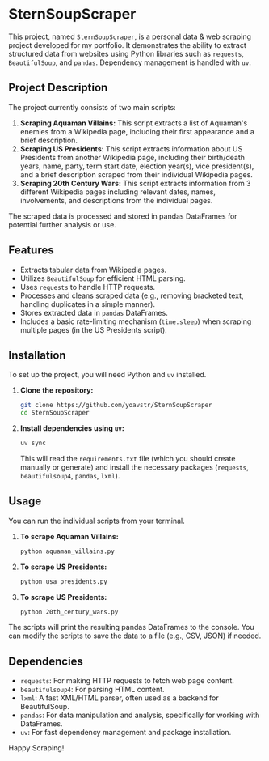 # SternSoupScraper

This project, named `SternSoupScraper`, is a personal data & web scraping project developed for my portfolio. It demonstrates the ability to extract structured data from websites using Python libraries such as `requests`, `BeautifulSoup`, and `pandas`. Dependency management is handled with `uv`.

## Project Description

The project currently consists of two main scripts:

1.  **Scraping Aquaman Villains:** This script extracts a list of Aquaman's enemies from a Wikipedia page, including their first appearance and a brief description.
2.  **Scraping US Presidents:** This script extracts information about US Presidents from another Wikipedia page, including their birth/death years, name, party, term start date, election year(s), vice president(s), and a brief description scraped from their individual Wikipedia pages.
3.  **Scraping 20th Century Wars:** This script extracts information from 3 different Wikipedia pages including relevant dates, names, involvements, and descriptions from the individual pages.


The scraped data is processed and stored in pandas DataFrames for potential further analysis or use.

## Features

* Extracts tabular data from Wikipedia pages.
* Utilizes `BeautifulSoup` for efficient HTML parsing.
* Uses `requests` to handle HTTP requests.
* Processes and cleans scraped data (e.g., removing bracketed text, handling duplicates in a simple manner).
* Stores extracted data in `pandas` DataFrames.
* Includes a basic rate-limiting mechanism (`time.sleep`) when scraping multiple pages (in the US Presidents script).

## Installation

To set up the project, you will need Python and `uv` installed.

1.  **Clone the repository:**

    ```bash
    git clone https://github.com/yoavstr/SternSoupScraper
    cd SternSoupScraper
    ```

2.  **Install dependencies using `uv`:**

    ```bash
    uv sync
    ```

    This will read the `requirements.txt` file (which you should create manually or generate) and install the necessary packages (`requests`, `beautifulsoup4`, `pandas`, `lxml`).


## Usage

You can run the individual scripts from your terminal.

1.  **To scrape Aquaman Villains:**

    ```bash
    python aquaman_villains.py
    ```

2.  **To scrape US Presidents:**

    ```bash
    python usa_presidents.py
    ```
3.  **To scrape US Presidents:**

    ```bash
    python 20th_century_wars.py
    ```

The scripts will print the resulting pandas DataFrames to the console. You can modify the scripts to save the data to a file (e.g., CSV, JSON) if needed.

## Dependencies

* `requests`: For making HTTP requests to fetch web page content.
* `beautifulsoup4`: For parsing HTML content.
* `lxml`: A fast XML/HTML parser, often used as a backend for BeautifulSoup.
* `pandas`: For data manipulation and analysis, specifically for working with DataFrames.
* `uv`: For fast dependency management and package installation.

Happy Scraping!